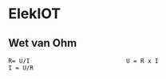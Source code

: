 # ElekIOT

## Wet van Ohm

    R= U/I                           U = R x I                                I = U/R



